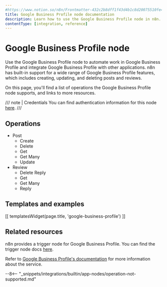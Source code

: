 ```yaml
---
#https://www.notion.so/n8n/Frontmatter-432c2b8dff1f43d4b1c8d20075510fe4
title: Google Business Profile node documentation
description: Learn how to use the Google Business Profile node in n8n. Follow technical documentation to integrate Google Business Profile node into your workflows.
contentType: [integration, reference]
---
```


# Google Business Profile node

Use the Google Business Profile node to automate work in Google Business Profile and integrate Google Business Profile with other applications. n8n has built-in support for a wide range of Google Business Profile features, which includes creating, updating, and deleting posts and reviews.

On this page, you'll find a list of operations the Google Business Profile node supports, and links to more resources.

///  note  | Credentials
You can find authentication information for this node [here](/integrations/builtin/credentials/google/index.md).
///


## Operations

* Post
	* Create
	* Delete
	* Get
	* Get Many
	* Update
* Review
	* Delete Reply
	* Get
	* Get Many
	* Reply

## Templates and examples

<!-- see https://www.notion.so/n8n/Pull-in-templates-for-the-integrations-pages-37c716837b804d30a33b47475f6e3780 -->
[[ templatesWidget(page.title, 'google-business-profile') ]]

## Related resources

n8n provides a trigger node for Google Business Profile. You can find the trigger node docs [here](/integrations/builtin/trigger-nodes/n8n-nodes-base.googlebusinessprofiletrigger.md).

Refer to [Google Business Profile's documentation](https://developers.google.com/my-business/reference/rest) for more information about the service.

--8<-- "_snippets/integrations/builtin/app-nodes/operation-not-supported.md"
